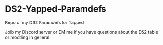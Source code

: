 # DS2-Yapped-Paramdefs
Repo of my DS2 Paramdefs for Yapped

Joib my Discord server or DM me if you have questions about the DS2 table or modding in general.
